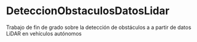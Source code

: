 # DeteccionObstaculosDatosLidar
Trabajo de fin de grado sobre la detección de obstáculos a a partir de datos LiDAR en vehículos autónomos
